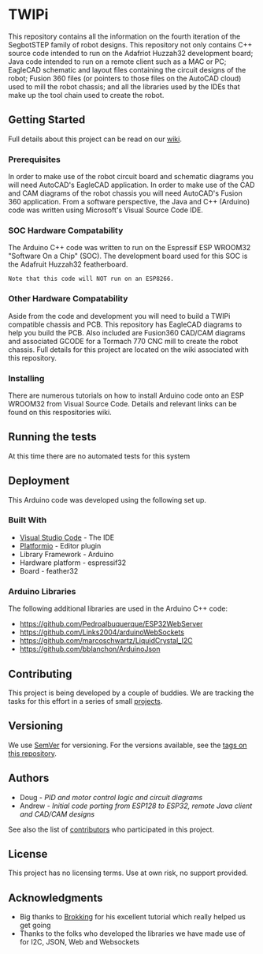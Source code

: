 # TWIPi
This repository contains all the information on the fourth iteration of the SegbotSTEP family of robot designs. This repository not only contains C++ source code intended to run on the Adafriot Huzzah32 development board; Java code intended to run on a remote client such as a MAC or PC; EagleCAD schematic and layout files containing the circuit designs of the robot; Fusion 360 files (or pointers to those files on the AutoCAD cloud) used to mill the robot chassis; and all the libraries used by the IDEs that make up the tool chain used to create the robot.  

## Getting Started

Full details about this project can be read on our [wiki](https://github.com/va3wam/SBSMark3/wiki). 

### Prerequisites

In order to make use of the robot circuit board and schematic diagrams you will need AutoCAD's EagleCAD application. In order to make use of the CAD and CAM diagrams of the robot chassis you will need AutoCAD's Fusion 360 application. From a software perspective, the Java and C++ (Arduino) code was written using Microsoft's Visual Source Code IDE.

### SOC Hardware Compatability

The Arduino C++ code was written to run on the Espressif ESP WROOM32 "Software On a Chip" (SOC). The development board used for this SOC is the Adafruit Huzzah32 featherboard.  

```
Note that this code will NOT run on an ESP8266. 
```

### Other Hardware Compatability

Aside from the code and development you will need to build a TWIPi compatible chassis and PCB. This
repository has EagleCAD diagrams to help you build the PCB. Also included are Fusion360 
CAD/CAM diagrams and associated GCODE for a Tormach 770 CNC mill to create the robot chassis. 
Full details for this project are located on the wiki associated with this repository.

### Installing

There are numerous tutorials on how to install Arduino code onto an ESP WROOM32 from Visual Source Code. Details and relevant links can be found on this respositories wiki. 

## Running the tests

At this time there are no automated tests for this system

## Deployment

This Arduino code was developed using the following set up.

### Built With

* [Visual Studio Code](https://code.visualstudio.com/) - The IDE
* [Platformio](https://platformio.org/) - Editor plugin
* Library Framework - Arduino
* Hardware platform - espressif32
* Board - feather32 

### Arduino Libraries
The following additional libraries are used in the Arduino C++ code:
* https://github.com/Pedroalbuquerque/ESP32WebServer
* https://github.com/Links2004/arduinoWebSockets
* https://github.com/marcoschwartz/LiquidCrystal_I2C
* https://github.com/bblanchon/ArduinoJson


## Contributing

This project is being developed by a couple of buddies. We are tracking the tasks for this
effort in a series of small [projects](https://github.com/va3wam/SBSMark3/projects).

## Versioning

We use [SemVer](http://semver.org/) for versioning. For the versions available, see the [tags on this repository](https://github.com/va3wam/SBSMark3/branches/all). 

## Authors

* Doug - *PID and motor control logic and circuit diagrams*
* Andrew - *Initial code porting from ESP128 to ESP32, remote Java client and CAD/CAM designs* 

See also the list of [contributors](https://github.com/va3wam/SBSMark3/graphs/contributors) who participated in this project.

## License

This project has no licensing terms. Use at own risk, no support provided. 

## Acknowledgments

* Big thanks to [Brokking](http://www.brokking.net/yabr_main.html) for his excellent tutorial which really helped us get going
* Thanks to the folks who developed the libraries we have made use of for I2C, JSON, Web and Websockets

